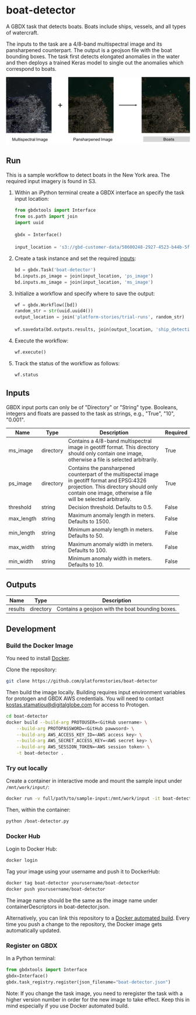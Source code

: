 # boat-detector

A GBDX task that detects boats. Boats include ships, vessels, and all types of watercraft.

The inputs to the task are a 4/8-band multispectral image and its pansharpened counterpart. The output is a geojson file with the boat bounding boxes. The task first detects elongated anomalies in the water and then deploys a trained Keras model to single out the anomalies which correspond to boats.

<img src='images/boat-detector.png' width=700>

## Run

This is a sample workflow to detect boats in the New York area. The required input imagery is found in S3.

1. Within an iPython terminal create a GBDX interface an specify the task input location:  

    ```python
    from gbdxtools import Interface
    from os.path import join
    import uuid

    gbdx = Interface()

    input_location = 's3://gbd-customer-data/58600248-2927-4523-b44b-5fec3d278c09/platform-stories/boat-detector/'
    ```

2. Create a task instance and set the required [inputs](#inputs):  

    ```python
    bd = gbdx.Task('boat-detector')
    bd.inputs.ps_image = join(input_location, 'ps_image')
    bd.inputs.ms_image = join(input_location, 'ms_image')
    ```

3. Initialize a workflow and specify where to save the output:  

    ```python
    wf = gbdx.Workflow([bd])
    random_str = str(uuid.uuid4())
    output_location = join('platform-stories/trial-runs', random_str)

    wf.savedata(bd.outputs.results, join(output_location, 'ship_detections'))
    ```

5. Execute the workflow:  

    ```python
    wf.execute()
    ```

6. Track the status of the workflow as follows:

    ```python
    wf.status
    ```


## Inputs

GBDX input ports can only be of "Directory" or "String" type. Booleans, integers and floats are passed to the task as strings, e.g., "True", "10", "0.001".

| Name  | Type | Description | Required |
|---|---|---|---|
| ms_image | directory | Contains a 4/8-band multispectral image in geotiff format. This directory should only contain one image, otherwise a file is selected arbitrarily. | True |
| ps_image | directory | Contains the pansharpened counterpart of the multispectal image in geotiff format and EPSG:4326 projection. This directory should only contain one image, otherwise a file will be selected arbitrarily. | True |
| threshold | string | Decision threshold. Defaults to 0.5. | False |
| max_length | string | Maximum anomaly length in meters. Defaults to 1500. | False |
| min_length | string | Minimum anomaly length in meters. Defaults to 50. | False |
| max_width | string | Maximum anomaly width in meters. Defaults to 100. | False |
| min_width | string | Minimum anomaly width in meters. Defaults to 10. | False |

## Outputs

| Name  | Type | Description |
|---|---|---|
| results | directory | Contains a geojson with the boat bounding boxes. |


## Development

### Build the Docker Image

You need to install [Docker](https://docs.docker.com/engine/installation).

Clone the repository:

```bash
git clone https://github.com/platformstories/boat-detector
```

Then build the image locally. Building requires input environment variables for protogen and GBDX AWS credentials. You will need to contact kostas.stamatiou@digitalglobe.com for access to Protogen.

```bash
cd boat-detector
docker build --build-arg PROTOUSER=<GitHub username> \
    --build-arg PROTOPASSWORD=<GitHub pawwsord> \
    --build-arg AWS_ACCESS_KEY_ID=<AWS access key> \
    --build-arg AWS_SECRET_ACCESS_KEY=<AWS secret key> \
    --build-arg AWS_SESSION_TOKEN=<AWS session token> \
    -t boat-detector .
```

### Try out locally

Create a container in interactive mode and mount the sample input under `/mnt/work/input/`:

```bash
docker run -v full/path/to/sample-input:/mnt/work/input -it boat-detector
```

Then, within the container:

```bash
python /boat-detector.py
```

### Docker Hub

Login to Docker Hub:

```bash
docker login
```

Tag your image using your username and push it to DockerHub:

```bash
docker tag boat-detector yourusername/boat-detector
docker push yourusername/boat-detector
```

The image name should be the same as the image name under containerDescriptors in boat-detector.json.

Alternatively, you can link this repository to a [Docker automated build](https://docs.docker.com/docker-hub/builds/). Every time you push a change to the repository, the Docker image gets automatically updated.

### Register on GBDX

In a Python terminal:
```python
from gbdxtools import Interface
gbdx=Interface()
gbdx.task_registry.register(json_filename="boat-detector.json")
```

Note: If you change the task image, you need to reregister the task with a higher version number in order for the new image to take effect. Keep this in mind especially if you use Docker automated build.
